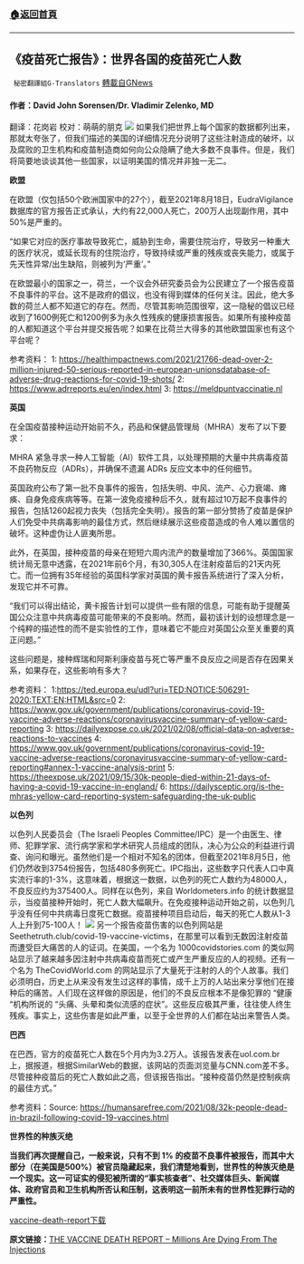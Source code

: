 ###  [:house:返回首頁](https://github.com/ourhimalayas/txt)
---


## 《疫苗死亡报告》：世界各国的疫苗死亡人数
` 秘密翻譯組G-Translators` [轉載自GNews](https://gnews.org/zh-hans/1558689/)

#### 作者：David John Sorensen/Dr. Vladimir Zelenko, MD
翻译：花岗岩
校对：萌萌的朋克
![](https://assets.gnews.org/wp-content/uploads/2021/09/cover-vaccine-death-report-1.jpg)
如果我们把世界上每个国家的数据都列出来，那就太夸张了，但我们描述的美国的详细情况充分说明了这些注射造成的破坏，以及腐败的卫生机构和疫苗制造商如何向公众隐瞒了绝大多数不良事件。但是，我们将简要地谈谈其他一些国家，以证明美国的情况并非独一无二。

**欧盟**

在欧盟（仅包括50个欧洲国家中的27个），截至2021年8月18日，EudraVigilance数据库的官方报告正式承认，大约有22,000人死亡，200万人出现副作用，其中50%是严重的。

“如果它对应的医疗事故导致死亡，威胁到生命，需要住院治疗，导致另一种重大的医疗状况，或延长现有的住院治疗，导致持续或严重的残疾或丧失能力，或属于先天性异常/出生缺陷，则被列为’严重’。”

在欧盟最小的国家之一，荷兰，一个议会外研究委员会为公民建立了一个报告疫苗不良事件的平台。这不是政府的倡议，也没有得到媒体的任何关注。因此，绝大多数的荷兰人都不知道它的存在。然而，尽管其影响范围很窄，这一隐秘的倡议已经收到了1600例死亡和1200例多为永久性残疾的健康损害报告。如果所有接种疫苗的人都知道这个平台并提交报告呢？如果在比荷兰大得多的其他欧盟国家也有这个平台呢？

参考资料：
1: https://healthimpactnews.com/2021/21766-dead-over-2-million-injured-50-serious-reported-in-european-unionsdatabase-of-adverse-drug-reactions-for-covid-19-shots/
2: https://www.adrreports.eu/en/index.html
3: https://meldpuntvaccinatie.nl

**英国**

在全国疫苗接种运动开始前不久，药品和保健品管理局（MHRA）发布了以下要求：

MHRA 紧急寻求一种人工智能（AI）软件工具，以处理预期的大量中共病毒疫苗不良药物反应（ADRs），并确保不遗漏 ADRs 反应文本中的任何细节。

英国政府公布了第一批不良事件的报告，包括失明、中风、流产、心力衰竭、瘫痪、自身免疫疾病等等。在第一波免疫接种后不久，就有超过10万起不良事件的报告，包括1260起视力丧失（包括完全失明）。报告的第一部分赞扬了疫苗是保护人们免受中共病毒影响的最佳方式，然后继续展示这些疫苗造成的令人难以置信的破坏。这种虚伪让人匪夷所思。

此外，在英国，接种疫苗的母亲在短短六周内流产的数量增加了366%。英国国家统计局无意中透露，在2021年前6个月，有30,305人在注射疫苗后的21天内死亡。而一位拥有35年经验的英国科学家对英国的黄卡报告系统进行了深入分析，发现它并不可靠。

“我们可以得出结论，黄卡报告计划可以提供一些有限的信息，可能有助于提醒英国公众注意中共病毒疫苗可能带来的不良影响。然而，最初该计划的设想理念是一个纯粹的描述性的而不是实验性的工作，意味着它不能应对英国公众至关重要的真正问题。”

这些问题是，接种辉瑞和阿斯利康疫苗与死亡等严重不良反应之间是否存在因果关系，如果存在，这些影响有多大？

参考资料：
1:https://ted.europa.eu/udl?uri=TED:NOTICE:506291-2020:TEXT:EN:HTML&src=0
2: https://www.gov.uk/government/publications/coronavirus-covid-19-vaccine-adverse-reactions/coronavirusvaccine-summary-of-yellow-card-reporting
3: https://dailyexpose.co.uk/2021/02/08/official-data-on-adverse-reactions-to-vaccines
4: https://www.gov.uk/government/publications/coronavirus-covid-19-vaccine-adverse-reactions/coronavirusvaccine-summary-of-yellow-card-reporting#annex-1-vaccine-analysis-print
5: https://theexpose.uk/2021/09/15/30k-people-died-within-21-days-of-having-a-covid-19-vaccine-in-england/
6: https://dailysceptic.org/is-the-mhras-yellow-card-reporting-system-safeguarding-the-uk-public

**以色列**

以色列人民委员会（The Israeli Peoples Committee/IPC）是一个由医生、律师、犯罪学家、流行病学家和学术研究人员组成的团队，决心为公众的利益进行调查、询问和曝光。虽然他们是一个相对不知名的团体，但截至2021年8月5日，他们仍然收到3754份报告，包括480多例死亡。IPC指出，这些数字只代表人口中真实流行率的1-3%，这意味着，根据这一数据，以色列的死亡人数约为48000人，不良反应约为375400人。同样在以色列，来自 Worldometers.info 的统计数据显示，当疫苗接种开始时，死亡人数大幅飙升。在免疫接种运动开始之前，以色列几乎没有任何中共病毒日度死亡数据。疫苗接种项目启动后，每天的死亡人数从1-3人上升到75-100人！
![](https://assets.gnews.org/wp-content/uploads/2021/09/1-126.jpg)
另一个报告疫苗伤害的以色列网站是 Seethetruth.club/covid-19-vaccine-victims，在那里可以看到无数因注射疫苗而遭受巨大痛苦的人的证词。在美国，一个名为 1000covidstories.com 的类似网站显示了越来越多因注射中共病毒疫苗而死亡或产生严重反应的人的视频。还有一个名为 TheCovidWorld.com 的网站显示了大量死于注射的人的个人故事。我们必须明白，历史上从来没有发生过这样的事情，成千上万的人站出来分享他们在接种后的痛苦。人们现在这样做的原因是，他们的不良反应根本不是像犯罪的 “健康 “机构所说的 “头痛、头晕和类似流感的症状”。这些反应极其严重，往往使人终生残疾。事实上，这些伤害是如此严重，以至于全世界的人们都在站出来警告人类。

**巴西**

在巴西，官方的疫苗死亡人数在5个月内为3.2万人。该报告发表在uol.com.br上，据报道，根据SimilarWeb的数据，该网站的页面浏览量与CNN.com差不多。尽管接种疫苗后的死亡人数如此之高，但该报告指出。“接种疫苗仍然是控制疾病的最佳方式。”

参考资料：Source: https://humansarefree.com/2021/08/32k-people-dead-in-brazil-following-covid-19-vaccines.html

**世界性的种族灭绝**

**当我们再次提醒自己，一般来说，只有不到 1% 的疫苗不良事件被报告，而其中大部分（在美国是500%）被官员隐藏起来，我们清楚地看到，世界性的种族灭绝是一个现实。这一可证实的侵犯被所谓的“事实核查者”、社交媒体巨头、新闻媒体、政府官员和卫生机构所否认和压制，这表明这一前所未有的世界性犯罪行动的严重性。**

[vaccine-death-report](https://assets.gnews.org/wp-content/uploads/2021/09/vaccine-death-report.pdf)[下载](https://assets.gnews.org/wp-content/uploads/2021/09/vaccine-death-report.pdf)

**原文链接：**[THE VACCINE DEATH REPORT – Millions Are Dying From The Injections](https://www.stopworldcontrol.com/report/)
